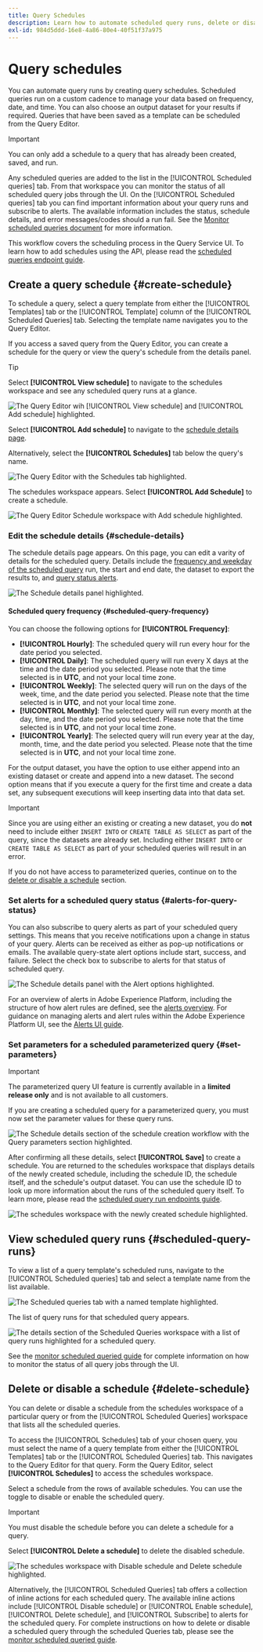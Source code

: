```yaml
---
title: Query Schedules
description: Learn how to automate scheduled query runs, delete or disable a query schedule, and utilize the available scheduling options through the Adobe Experience Platform UI.
exl-id: 984d5ddd-16e8-4a86-80e4-40f51f37a975
---
```

# Query schedules

You can automate query runs by creating query schedules. Scheduled queries run on a custom cadence to manage your data based on frequency, date, and time. You can also choose an output dataset for your results if required. Queries that have been saved as a template can be scheduled from the Query Editor.

>[!IMPORTANT]
>
>You can only add a schedule to a query that has already been created, saved, and run.

Any scheduled queries are added to the list in the [!UICONTROL Scheduled queries] tab. From that workspace you can monitor the status of all scheduled query jobs through the UI. On the [!UICONTROL Scheduled queries] tab you can find important information about your query runs and subscribe to alerts. The available information includes the status, schedule details, and error messages/codes should a run fail. See the [Monitor scheduled queries document](./monitor-queries.md) for more information.

This workflow covers the scheduling process in the Query Service UI. To learn how to add schedules using the API, please read the [scheduled queries endpoint guide](../api/scheduled-queries.md). 

## Create a query schedule {#create-schedule}

To schedule a query, select a query template from either the [!UICONTROL Templates] tab or the [!UICONTROL Template] column of the [!UICONTROL Scheduled Queries] tab. Selecting the template name navigates you to the Query Editor. 

If you access a saved query from the Query Editor, you can create a schedule for the query or view the query's schedule from the details panel.

>[!TIP]
>
>Select **[!UICONTROL View schedule]** to navigate to the schedules workspace and see any scheduled query runs at a glance.

![The Query Editor wih [!UICONTROL View schedule] and [!UICONTROL Add schedule] highlighted.](../images/ui/query-schedules/view-add-schedule.png)

Select **[!UICONTROL Add schedule]** to navigate to the [schedule details page](#schedule-details).

Alternatively, select the **[!UICONTROL Schedules]** tab below the query's name. 

![The Query Editor with the Schedules tab highlighted.](../images/ui/query-schedules/schedules-tab.png)

The schedules workspace appears. Select **[!UICONTROL Add Schedule]** to create a schedule. 

![The Query Editor Schedule workspace with Add schedule highlighted.](../images/ui/query-schedules/add-schedule.png)

### Edit the schedule details {#schedule-details}

The schedule details page appears. On this page, you can edit a varity of details for the scheduled query. Details include the [frequency and weekday of the scheduled query](#scheduled-query-frequency) run, the start and end date, the dataset to export the results to, and [query status alerts]().

![The Schedule details panel highlighted.](../images/ui/query-schedules/schedule-details.png)

#### Scheduled query frequency {#scheduled-query-frequency}

You can choose the following options for **[!UICONTROL Frequency]**:

- **[!UICONTROL Hourly]**: The scheduled query will run every hour for the date period you selected.
- **[!UICONTROL Daily]**: The scheduled query will run every X days at the time and the date period you selected. Please note that the time selected is in **UTC**, and not your local time zone.
- **[!UICONTROL Weekly]**: The selected query will run on the days of the week, time, and the date period you selected. Please note that the time selected is in **UTC**, and not your local time zone.
- **[!UICONTROL Monthly]**: The selected query will run every month at the day, time, and the date period you selected. Please note that the time selected is in **UTC**, and not your local time zone.
- **[!UICONTROL Yearly]**: The selected query will run every year at the day, month, time, and the date period you selected. Please note that the time selected is in **UTC**, and not your local time zone.

For the output dataset, you have the option to use either append into an existing dataset or create and append into a new dataset. The second option means that if you execute a query for the first time and create a data set, any subsequent executions will keep inserting data into that data set.

>[!IMPORTANT]
>
> Since you are using either an existing or creating a new dataset, you do **not** need to include either `INSERT INTO` or `CREATE TABLE AS SELECT` as part of the query, since the datasets are already set. Including either `INSERT INTO` or `CREATE TABLE AS SELECT` as part of your scheduled queries will result in an error.

If you do not have access to parameterized queries, continue on to the [delete or disable a schedule](#delete-schedule) section.

### Set alerts for a scheduled query status {#alerts-for-query-status}

You can also subscribe to query alerts as part of your scheduled query settings. This means that you receive notifications upon a change in status of your query. Alerts can be received as either as pop-up notifications or emails. The available query-state alert options include start, success, and failure. Select the check box to subscribe to alerts for that status of scheduled query. 

![The Schedule details panel with the Alert options highlighted.](../images/ui/query-editor/alerts.png)

For an overview of alerts in Adobe Experience Platform, including the structure of how alert rules are defined, see the [alerts overview](../../observability/alerts/overview.md). For guidance on managing alerts and alert rules within the Adobe Experience Platform UI, see the [Alerts UI guide](../../observability/alerts/ui.md).

### Set parameters for a scheduled parameterized query {#set-parameters}

>[!IMPORTANT]
>
>The parameterized query UI feature is currently available in a **limited release only** and is not available to all customers.

If you are creating a scheduled query for a parameterized query, you must now set the parameter values for these query runs.

![The Schedule details section of the schedule creation workflow with the Query parameters section highlighted.](../images/ui/query-schedules/scheduled-query-parameter.png)

After confirming all these details, select **[!UICONTROL Save]** to create a schedule. You are returned to the schedules workspace that displays details of the newly created schedule, including the schedule ID, the schedule itself, and the schedule's output dataset. You can use the schedule ID to look up more information about the runs of the scheduled query itself. To learn more, please read the [scheduled query run endpoints guide](../api/runs-scheduled-queries.md).

![The schedules workspace with the newly created schedule highlighted.](../images/ui/query-schedules/schedules-workspace.png)

## View scheduled query runs {#scheduled-query-runs}

To view a list of a query template's scheduled runs, navigate to the [!UICONTROL Scheduled queries] tab and select a template name from the list available.

![The Scheduled queries tab with a named template highlighted.](../images/ui/query-schedules/view-scheduled-runs.png)

The list of query runs for that scheduled query appears. 

![The details section of the Scheduled Queries workspace with a list of query runs highlighted for a scheduled query.](../images/ui/query-schedules/list-of-scheduled-runs.png)

See the [monitor scheduled queried guide](./monitor-queries.md#inline-actions) for complete information on how to monitor the status of all query jobs through the UI.

## Delete or disable a schedule {#delete-schedule}

You can delete or disable a schedule from the schedules workspace of a particular query or from the [!UICONTROL Scheduled Queries] workspace that lists all the scheduled queries. 

To access the [!UICONTROL Schedules] tab of your chosen query, you must select the name of a query template from either the [!UICONTROL Templates] tab or the [!UICONTROL Scheduled Queries] tab. This navigates to the Query Editor for that query. Form the Query Editor, select **[!UICONTROL Schedules]** to access the schedules workspace. 

Select a schedule from the rows of available schedules. You can use the toggle to disable or enable the scheduled query.

>[!IMPORTANT]
>
>You must disable the schedule before you can delete a schedule for a query.

Select **[!UICONTROL Delete a schedule]** to delete the disabled schedule.

![The schedules workspace with Disable schedule and Delete schedule highlighted.](../images/ui/query-schedules/delete-schedule.png)

Alternatively, the [!UICONTROL Scheduled Queries] tab offers a collection of inline actions for each scheduled query. The available inline actions include [!UICONTROL Disable schedule] or [!UICONTROL Enable schedule], [!UICONTROL Delete schedule], and [!UICONTROL Subscribe] to alerts for the scheduled query. For complete instructions on how to delete or disable a scheduled query through the scheduled Queries tab, please see the [monitor scheduled queried guide](./monitor-queries.md#inline-actions).
